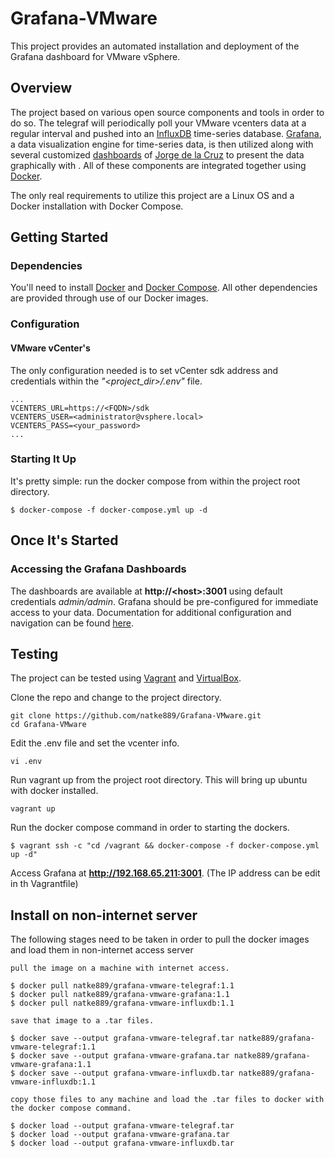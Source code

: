 # Grafana-VMware

This project provides an automated installation and deployment of the Grafana dashboard for VMware vSphere.

## Overview
The project based on various open source components and tools in order to do so. The telegraf will periodically poll your VMware vcenters data at a regular interval and pushed into an [InfluxDB](https://www.influxdata.com/) time-series database. [Grafana](https://grafana.com/), a data visualization engine for time-series data, is then utilized along with several customized [dashboards](https://github.com/jorgedlcruz/vmware-grafana) of [Jorge de la Cruz](https://github.com/jorgedlcruz) to present the data graphically with . All of these components are integrated together using [Docker](https://www.docker.com/).

The only real requirements to utilize this project are a Linux OS and a Docker installation with Docker Compose.

## Getting Started
### Dependencies
You'll need to install [Docker](https://docs.docker.com/install/) and [Docker Compose](https://docs.docker.com/compose/install/). All other dependencies are provided through use of our Docker images.
### Configuration
#### VMware vCenter's
The only configuration needed is to set vCenter sdk address and credentials within the *"<project_dir\>/.env"* file. 
~~~~
...
VCENTERS_URL=https://<FQDN>/sdk
VCENTERS_USER=<administrator@vsphere.local>
VCENTERS_PASS=<your_password>
...
~~~~

### Starting It Up
It's pretty simple: run the docker compose from within the project root directory.

~~~~
$ docker-compose -f docker-compose.yml up -d
~~~~

## Once It's Started
### Accessing the Grafana Dashboards
The dashboards are available at **http://<host\>:3001** using default credentials _admin/admin_. Grafana should be pre-configured for immediate access to your data. Documentation for additional configuration and navigation can be found [here](http://docs.grafana.org/guides/getting_started/).

## Testing
The project can be tested using [Vagrant](https://www.vagrantup.com/docs/installation) and [VirtualBox](https://www.virtualbox.org/wiki/Downloads). 

Clone the repo and change to the project directory.
~~~~
git clone https://github.com/natke889/Grafana-VMware.git
cd Grafana-VMware
~~~~

Edit the .env file and set the vcenter info.
~~~~
vi .env
~~~~

Run vagrant up from the project root directory. This will bring up ubuntu with docker installed. 
~~~~
vagrant up
~~~~

Run the docker compose command in order to starting the dockers.
~~~~
$ vagrant ssh -c "cd /vagrant && docker-compose -f docker-compose.yml up -d"
~~~~

Access Grafana at **http://192.168.65.211:3001**. (The IP address can be edit in th Vagrantfile)

## Install on non-internet server
The following stages need to be taken in order to pull the docker images and load them in non-internet access server
~~~~
pull the image on a machine with internet access.

$ docker pull natke889/grafana-vmware-telegraf:1.1
$ docker pull natke889/grafana-vmware-grafana:1.1
$ docker pull natke889/grafana-vmware-influxdb:1.1

save that image to a .tar files.

$ docker save --output grafana-vmware-telegraf.tar natke889/grafana-vmware-telegraf:1.1
$ docker save --output grafana-vmware-grafana.tar natke889/grafana-vmware-grafana:1.1
$ docker save --output grafana-vmware-influxdb.tar natke889/grafana-vmware-influxdb:1.1

copy those files to any machine and load the .tar files to docker with the docker compose command.

$ docker load --output grafana-vmware-telegraf.tar
$ docker load --output grafana-vmware-grafana.tar
$ docker load --output grafana-vmware-influxdb.tar
~~~~

